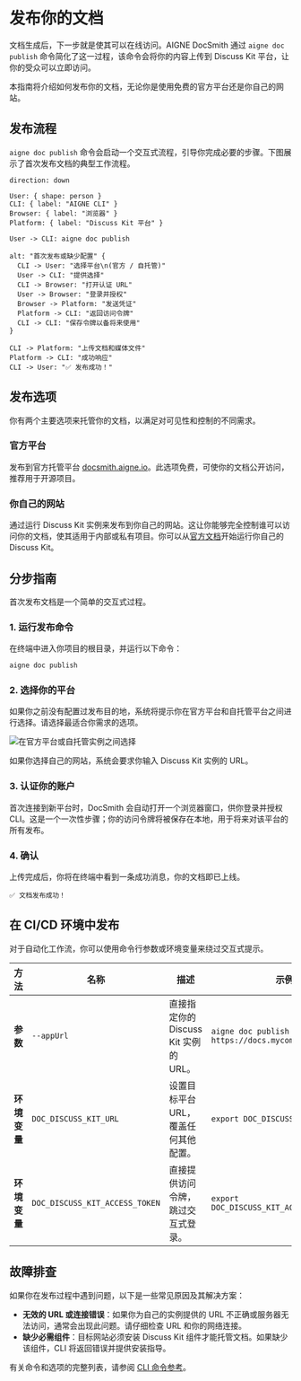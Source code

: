 # 发布你的文档

文档生成后，下一步就是使其可以在线访问。AIGNE DocSmith 通过 `aigne doc publish` 命令简化了这一过程，该命令会将你的内容上传到 Discuss Kit 平台，让你的受众可以立即访问。

本指南将介绍如何发布你的文档，无论你是使用免费的官方平台还是你自己的网站。

## 发布流程

`aigne doc publish` 命令会启动一个交互式流程，引导你完成必要的步骤。下图展示了首次发布文档的典型工作流程。

```d2
direction: down

User: { shape: person }
CLI: { label: "AIGNE CLI" }
Browser: { label: "浏览器" }
Platform: { label: "Discuss Kit 平台" }

User -> CLI: aigne doc publish

alt: "首次发布或缺少配置" {
  CLI -> User: "选择平台\n(官方 / 自托管)"
  User -> CLI: "提供选择"
  CLI -> Browser: "打开认证 URL"
  User -> Browser: "登录并授权"
  Browser -> Platform: "发送凭证"
  Platform -> CLI: "返回访问令牌"
  CLI -> CLI: "保存令牌以备将来使用"
}

CLI -> Platform: "上传文档和媒体文件"
Platform -> CLI: "成功响应"
CLI -> User: "✅ 发布成功！"
```

## 发布选项

你有两个主要选项来托管你的文档，以满足对可见性和控制的不同需求。

### 官方平台

发布到官方托管平台 [docsmith.aigne.io](https://docsmith.aigne.io)。此选项免费，可使你的文档公开访问，推荐用于开源项目。

### 你自己的网站

通过运行 Discuss Kit 实例来发布到你自己的网站。这让你能够完全控制谁可以访问你的文档，使其适用于内部或私有项目。你可以从[官方文档](https://www.arcblock.io/docs/web3-kit/en/discuss-kit)开始运行你自己的 Discuss Kit。

## 分步指南

首次发布文档是一个简单的交互式过程。

### 1. 运行发布命令

在终端中进入你项目的根目录，并运行以下命令：

```bash
aigne doc publish
```

### 2. 选择你的平台

如果你之前没有配置过发布目的地，系统将提示你在官方平台和自托管平台之间进行选择。请选择最适合你需求的选项。

![在官方平台或自托管实例之间选择](https://docsmith.aigne.io/image-bin/uploads/9fd929060b5abe13d03cf5eb7aea85aa.png)

如果你选择自己的网站，系统会要求你输入 Discuss Kit 实例的 URL。

### 3. 认证你的账户

首次连接到新平台时，DocSmith 会自动打开一个浏览器窗口，供你登录并授权 CLI。这是一个一次性步骤；你的访问令牌将被保存在本地，用于将来对该平台的所有发布。

### 4. 确认

上传完成后，你将在终端中看到一条成功消息，你的文档即已上线。

```
✅ 文档发布成功！
```

## 在 CI/CD 环境中发布

对于自动化工作流，你可以使用命令行参数或环境变量来绕过交互式提示。

| 方法 | 名称 | 描述 | 示例 |
|---|---|---|---|
| **参数** | `--appUrl` | 直接指定你的 Discuss Kit 实例的 URL。 | `aigne doc publish --appUrl https://docs.mycompany.com` |
| **环境变量** | `DOC_DISCUSS_KIT_URL` | 设置目标平台 URL，覆盖任何其他配置。 | `export DOC_DISCUSS_KIT_URL=...` |
| **环境变量** | `DOC_DISCUSS_KIT_ACCESS_TOKEN` | 直接提供访问令牌，跳过交互式登录。 | `export DOC_DISCUSS_KIT_ACCESS_TOKEN=...` |

## 故障排查

如果你在发布过程中遇到问题，以下是一些常见原因及其解决方案：

-   **无效的 URL 或连接错误**：如果你为自己的实例提供的 URL 不正确或服务器无法访问，通常会出现此问题。请仔细检查 URL 和你的网络连接。
-   **缺少必需组件**：目标网站必须安装 Discuss Kit 组件才能托管文档。如果缺少该组件，CLI 将返回错误并提供安装指导。

有关命令和选项的完整列表，请参阅 [CLI 命令参考](./cli-reference.md)。